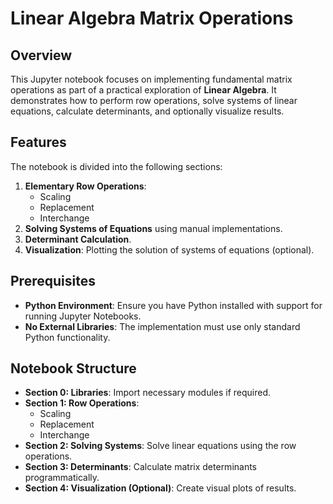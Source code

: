 # Linear Algebra Matrix Operations

## Overview
This Jupyter notebook focuses on implementing fundamental matrix operations as part of a practical exploration of **Linear Algebra**. It demonstrates how to perform row operations, solve systems of linear equations, calculate determinants, and optionally visualize results.

## Features
The notebook is divided into the following sections:
1. **Elementary Row Operations**:
   - Scaling
   - Replacement
   - Interchange
2. **Solving Systems of Equations** using manual implementations.
3. **Determinant Calculation**.
4. **Visualization**: Plotting the solution of systems of equations (optional).

## Prerequisites
- **Python Environment**: Ensure you have Python installed with support for running Jupyter Notebooks.
- **No External Libraries**: The implementation must use only standard Python functionality.

## Notebook Structure
- **Section 0: Libraries**: Import necessary modules if required.
- **Section 1: Row Operations**:
  - Scaling
  - Replacement
  - Interchange
- **Section 2: Solving Systems**: Solve linear equations using the row operations.
- **Section 3: Determinants**: Calculate matrix determinants programmatically.
- **Section 4: Visualization (Optional)**: Create visual plots of results.
